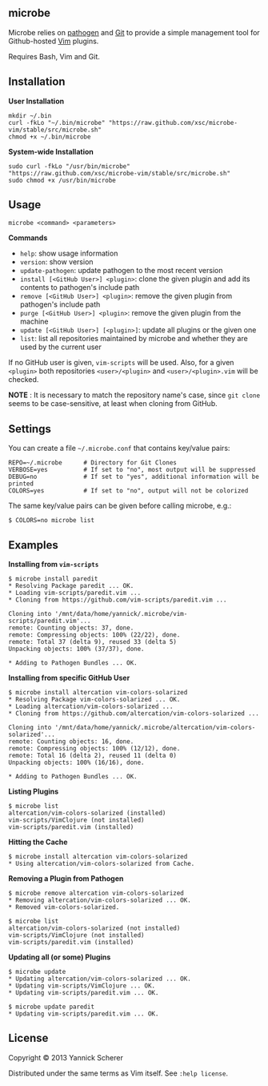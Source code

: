 ## microbe

Microbe relies on [pathogen](https://github.com/tpope/vim-pathogen) and [Git](http://git-scm.com) to 
provide a simple management tool for Github-hosted [Vim](http://www.vim.org) plugins.

Requires Bash, Vim and Git.

## Installation

__User Installation__

```
mkdir ~/.bin
curl -fkLo "~/.bin/microbe" "https://raw.github.com/xsc/microbe-vim/stable/src/microbe.sh" 
chmod +x ~/.bin/microbe
```

__System-wide Installation__

```
sudo curl -fkLo "/usr/bin/microbe" "https://raw.github.com/xsc/microbe-vim/stable/src/microbe.sh" 
sudo chmod +x /usr/bin/microbe
```

## Usage

```
microbe <command> <parameters>
```

__Commands__

- `help`: show usage information
- `version`: show version
- `update-pathogen`: update pathogen to the most recent version
- `install [<GitHub User>] <plugin>`: clone the given plugin and add its contents to pathogen's include path
- `remove [<GitHub User>] <plugin>`: remove the given plugin from pathogen's include path
- `purge [<GitHub User>] <plugin>`: remove the given plugin from the machine
- `update [<GitHub User>] [<plugin>]`: update all plugins or the given one
- `list`: list all repositories maintained by microbe and whether they are used by the current user

If no GitHub user is given, `vim-scripts` will be used. Also, for a given `<plugin>` both repositories 
`<user>/<plugin>` and `<user>/<plugin>.vim` will be checked. 

__NOTE__ : It is necessary to match the repository name's case, since `git clone` seems to be case-sensitive, at
least when cloning from GitHub.

## Settings

You can create a file `~/.microbe.conf` that contains key/value pairs:

```
REPO=~/.microbe      # Directory for Git Clones
VERBOSE=yes          # If set to "no", most output will be suppressed
DEBUG=no             # If set to "yes", additional information will be printed
COLORS=yes           # If set to "no", output will not be colorized
```

The same key/value pairs can be given before calling microbe, e.g.:

```
$ COLORS=no microbe list
```

## Examples

__Installing from `vim-scripts`__

```
$ microbe install paredit
* Resolving Package paredit ... OK.
* Loading vim-scripts/paredit.vim ...
* Cloning from https://github.com/vim-scripts/paredit.vim ...

Cloning into '/mnt/data/home/yannick/.microbe/vim-scripts/paredit.vim'...
remote: Counting objects: 37, done.
remote: Compressing objects: 100% (22/22), done.
remote: Total 37 (delta 9), reused 33 (delta 5)
Unpacking objects: 100% (37/37), done.

* Adding to Pathogen Bundles ... OK.
```

__Installing from specific GitHub User__

```
$ microbe install altercation vim-colors-solarized
* Resolving Package vim-colors-solarized ... OK.
* Loading altercation/vim-colors-solarized ...
* Cloning from https://github.com/altercation/vim-colors-solarized ...

Cloning into '/mnt/data/home/yannick/.microbe/altercation/vim-colors-solarized'...
remote: Counting objects: 16, done.
remote: Compressing objects: 100% (12/12), done.
remote: Total 16 (delta 2), reused 11 (delta 0)
Unpacking objects: 100% (16/16), done.

* Adding to Pathogen Bundles ... OK.
```

__Listing Plugins__

```
$ microbe list
altercation/vim-colors-solarized (installed)
vim-scripts/VimClojure (not installed)
vim-scripts/paredit.vim (installed)
```

__Hitting the Cache__

```
$ microbe install altercation vim-colors-solarized
* Using altercation/vim-colors-solarized from Cache.
```

__Removing a Plugin from Pathogen__

```
$ microbe remove altercation vim-colors-solarized
* Removing altercation/vim-colors-solarized ... OK.
* Removed vim-colors-solarized.

$ microbe list
altercation/vim-colors-solarized (not installed)
vim-scripts/VimClojure (not installed)
vim-scripts/paredit.vim (installed)
```

__Updating all (or some) Plugins__

```
$ microbe update
* Updating altercation/vim-colors-solarized ... OK.
* Updating vim-scripts/VimClojure ... OK.
* Updating vim-scripts/paredit.vim ... OK.

$ microbe update paredit
* Updating vim-scripts/paredit.vim ... OK.
```

## License

Copyright &copy; 2013 Yannick Scherer

Distributed under the same terms as Vim itself. See `:help license`.
